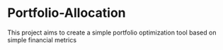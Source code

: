 # Portfolio-Allocation
This project aims to create a simple portfolio optimization tool based on simple financial metrics
